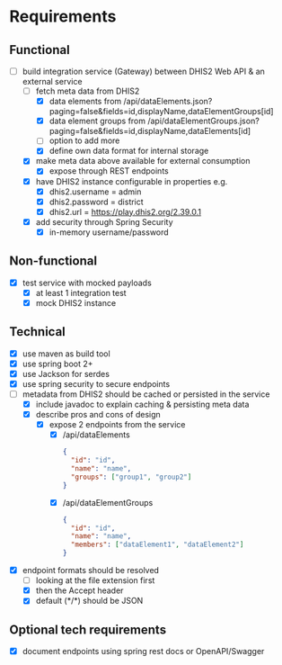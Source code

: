 # Requirements

## Functional
- [ ] build integration service (Gateway) between DHIS2 Web API & an external service
    - [ ] fetch meta data from DHIS2
        - [x] data elements from /api/dataElements.json?paging=false&fields=id,displayName,dataElementGroups[id]
        - [x] data element groups from /api/dataElementGroups.json?paging=false&fields=id,displayName,dataElements[id]
        - [ ] option to add more
        - [x] define own data format for internal storage
    - [x] make meta data above available for external consumption
        - [x] expose through REST endpoints
    - [x] have DHIS2 instance configurable in properties e.g.
        - [x] dhis2.username = admin
        - [x] dhis2.password = district
        - [x] dhis2.url = https://play.dhis2.org/2.39.0.1
    - [x] add security through Spring Security
        - [x] in-memory username/password

## Non-functional
- [x] test service with mocked payloads
    - [x] at least 1 integration test
    - [x] mock DHIS2 instance

## Technical
- [x] use maven as build tool
- [x] use spring boot 2+
- [x] use Jackson for serdes
- [x] use spring security to secure endpoints
- [ ] metadata from DHIS2 should be cached or persisted in the service
  - [x] include javadoc to explain caching & persisting meta data
  - [x] describe pros and cons of design
    - [x] expose 2 endpoints from the service
      - [x] /api/dataElements
        ```json
        {
          "id": "id",
          "name": "name",
          "groups": ["group1", "group2"]
        }
        ```
      - [x] /api/dataElementGroups
        ```json
        {
          "id": "id",
          "name": "name",
          "members": ["dataElement1", "dataElement2"]
        }
        ```
- [x] endpoint formats should be resolved
    - [ ] looking at the file extension first
    - [x] then the Accept header
    - [x] default (\*/\*) should be JSON

## Optional tech requirements
- [x] document endpoints using spring rest docs or OpenAPI/Swagger
